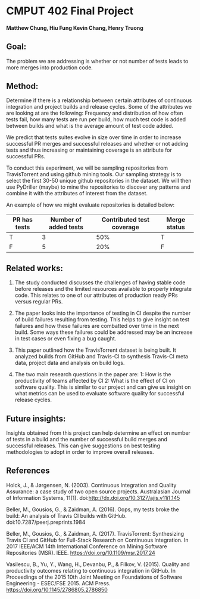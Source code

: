 # CMPUT 402 Final Project
#### Matthew Chung, Hiu Fung Kevin Chang, Henry Truong

## Goal:
The problem we are addressing is whether or not number of tests leads to more merges into production code.

## Method:
Determine if there is a relationship between certain attributes of continuous integration and project builds and release cycles. Some of the attributes we are looking at are the following: Frequency and distribution of how often tests fail, how many tests are run per build, how much test code is added between builds and what is the average amount of test code added. 

We predict that tests suites evolve in size over time in order to increase successful PR merges and successful releases and whether or not adding tests and thus increasing or maintaining coverage is an attribute for successful PRs.

To conduct this experiment, we will be sampling repositories from TravisTorrent and using github mining tools. Our sampling strategy is to select the first 30-50 unique github repositories in the dataset. We will then use PyDriller (maybe) to mine the repositories to discover any patterns and combine it with the attributes of interest from the dataset.

An example of how we might evaluate repositories is detailed below: 

| PR has tests  | Number of added tests | Contributed test coverage | Merge status |
| ------------- | ---------------- | --------------- | ------------- |
|       T       |        3         |        50%      |       T       |
|       F       |        5         |        20%      |       F       |

## Related works:
1. The study conducted discusses the challenges of having stable code before releases and the limited resources available to properly integrate code. This relates to one of our attributes of production ready PRs versus regular PRs.

2. The paper looks into the importance of testing in CI despite the number of build failures resulting from testing. This helps to give insight on test failures and how these failures are combatted over time in the next build. Some ways these failures could be addressed may be an increase in test cases or even fixing a bug caught.

3. This paper outlined how the TravisTorrent dataset is being built. It analyzed builds from GitHub and Travis-CI to synthesis Travis-CI meta data, project data and analysis on build logs.

4. The two main research questions in the paper are: 1: How is the productivity of teams affected by CI 2: What is the effect of CI on software quality. This is similar to our project and can give us insight on what metrics can be used to evaluate software quality for successful release cycles.

## Future insights:
Insights obtained from this project can help determine an effect on number of tests in a build and the number of successful build merges and successful releases. This can give suggestions on best testing methodologies to adopt in order to improve overall releases. 


## References

Holck, J., & Jørgensen, N. (2003). Continuous Integration and Quality Assurance: a case study of two open source projects. Australasian Journal of Information Systems, 11(1). doi:http://dx.doi.org/10.3127/ajis.v11i1.145

Beller, M., Gousios, G., & Zaidman, A. (2016). Oops, my tests broke the build: An analysis of Travis CI builds with GitHub. doi:10.7287/peerj.preprints.1984

Beller, M., Gousios, G., & Zaidman, A. (2017). TravisTorrent: Synthesizing Travis CI and GitHub for Full-Stack Research on Continuous Integration. In 2017 IEEE/ACM 14th International Conference on Mining Software Repositories (MSR). IEEE. https://doi.org/10.1109/msr.2017.24

Vasilescu, B., Yu, Y., Wang, H., Devanbu, P., & Filkov, V. (2015). Quality and productivity outcomes relating to continuous integration in GitHub. In Proceedings of the 2015 10th Joint Meeting on Foundations of Software Engineering - ESEC/FSE 2015. ACM Press. https://doi.org/10.1145/2786805.2786850

